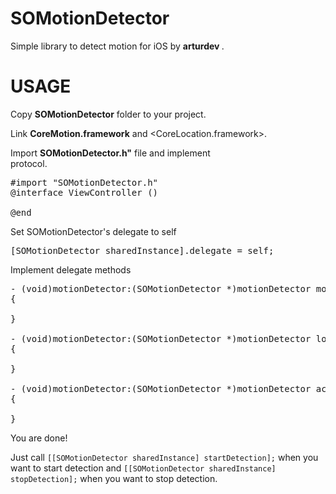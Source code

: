 SOMotionDetector
================

Simple library to detect motion for iOS by <b> arturdev </b>.



USAGE
=====
Copy <b>SOMotionDetector</b> folder to your project.

Link <b>CoreMotion.framework</b> and <CoreLocation.framework>.

Import <b>SOMotionDetector.h"</b> file and implement <br><SOMotionDetectorDelegate></b> protocol.

<pre>
#import "SOMotionDetector.h" 
@interface ViewController ()<SOMotionDetectorDelegate>

@end
</pre>

Set SOMotionDetector's delegate to self
<pre>
[SOMotionDetector sharedInstance].delegate = self;
</pre>

Implement delegate methods 
<pre>
- (void)motionDetector:(SOMotionDetector *)motionDetector motionTypeChanged:(SOMotionType)motionType
{

}

- (void)motionDetector:(SOMotionDetector *)motionDetector locationChanged:(CLLocation *)location
{

}

- (void)motionDetector:(SOMotionDetector *)motionDetector accelerationChanged:(CMAcceleration)acceleration
{
    
}
</pre>

You are done! 

Just call `[[SOMotionDetector sharedInstance] startDetection];` when you want to start detection
and `[[SOMotionDetector sharedInstance] stopDetection];`  when you want to stop detection.

